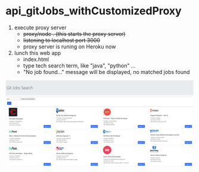 # api_gitJobs_withCustomizedProxy

1. execute proxy server
   - ~~proxy/node . (this starts the proxy server)~~
   - ~~listening to localhost port 3000~~
   - proxy server is runing on Heroku now
2. lunch this web app
   - index.html
   - type tech search term, like "java", "python" ...
   - "No job found..." message will be displayed, no matched jobs found

<img src="img/gitJobsSearch_result.JPG"
     alt="git Jobs Search web application screenshot "
     style="float: left; margin-right: 10px;" />
